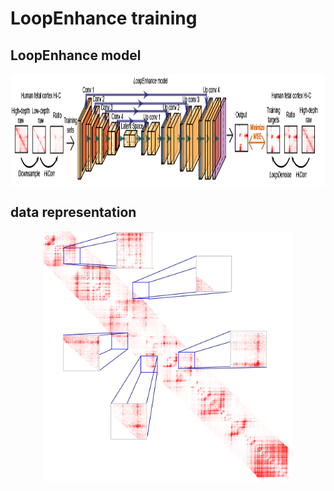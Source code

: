 # LoopEnhance training
## LoopEnhance model
<p align="center">
<img align="center" src="https://github.com/JinLabBioinfo/DeepLoop/blob/master/images/LoopEnhance_model.PNG" width="900" height="180">
</p>

## data representation
<p align="center">
<img align="center" src="https://github.com/JinLabBioinfo/DeepLoop/blob/master/images/data_representation.png" width="400" height="400">
</p>

